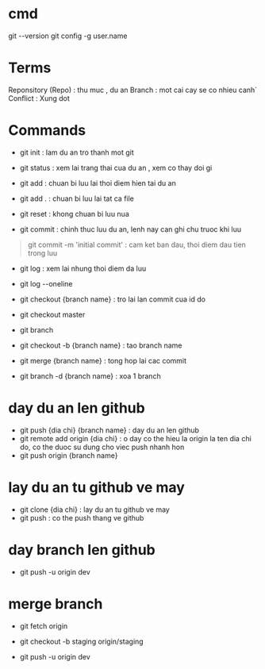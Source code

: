# cmd

git --version
git config -g user.name

# Terms

Reponsitory (Repo) : thu muc , du an
Branch : mot cai cay se co nhieu canh`
Conflict : Xung dot

# Commands

- git init : lam du an tro thanh mot git

- git status : xem lai trang thai cua du an , xem co thay doi gi

- git add : chuan bi luu lai thoi diem hien tai du an
- git add . : chuan bi luu lai tat ca file

- git reset : khong chuan bi luu nua

- git commit : chinh thuc luu du an, lenh nay can ghi chu truoc khi luu
> git commit -m 'initial commit' : cam ket ban dau, thoi diem dau tien trong luu

- git log : xem lai nhung thoi diem da luu
- git log --oneline

- git checkout {branch name} : tro lai lan commit cua id do
- git checkout master  

- git branch

- git checkout -b {branch name} : tao branch name 

- git merge {branch name} : tong hop lai cac commit

- git branch -d {branch name} : xoa 1 branch

# day du an len github
- git push {dia chi} {branch name} : day du an len github
- git remote add origin {dia chi} : o day co the hieu la origin la ten dia chi do, co the duoc su dung cho viec push nhanh hon
- git push origin {branch name}


# lay du an tu github ve may

- git clone {dia chi} : lay du an tu github ve may
- git push : co the push thang ve github

# day branch len github

- git push -u origin dev
# merge branch
- git fetch origin
- git checkout -b staging origin/staging

- git push -u origin dev

